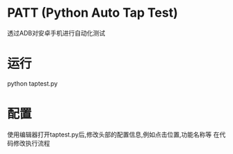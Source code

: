 # PATT (Python Auto Tap Test)
透过ADB对安卓手机进行自动化测试

# 运行
python taptest.py

# 配置
使用编辑器打开taptest.py后,修改头部的配置信息,例如点击位置,功能名称等
在代码修改执行流程
